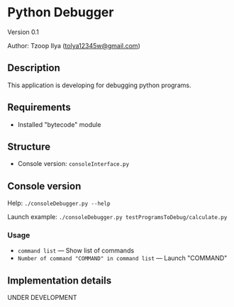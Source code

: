 # Python Debugger
Version 0.1

Author: Tzoop Ilya (tolya12345w@gmail.com)


## Description
This application is developing for debugging python programs.


## Requirements
* Installed "bytecode" module


## Structure
* Console version: `consoleInterface.py`


## Console version
Help: `./consoleDebugger.py --help`

Launch example: `./consoleDebugger.py testProgramsToDebug/calculate.py`

### Usage

* `command list` — Show list of commands
* `Number of command "COMMAND" in command list` — Launch "COMMAND"


## Implementation details
UNDER DEVELOPMENT
